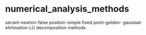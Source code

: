 # numerical_analysis_methods
 secant-newton-false position-simple fixed point-golden- gaussian elimination-LU decomposition methods
